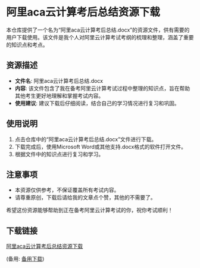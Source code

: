 # 阿里aca云计算考后总结资源下载

本仓库提供了一个名为“阿里aca云计算考后总结.docx”的资源文件，供有需要的用户下载使用。该文件是我个人对阿里云计算考试考纲的梳理和整理，涵盖了重要的知识点和考点。

## 资源描述

- **文件名**: 阿里aca云计算考后总结.docx
- **内容**: 该文件包含了我在备考阿里云计算考试过程中整理的知识点，旨在帮助其他考生更好地理解和掌握考试内容。
- **使用建议**: 建议下载后仔细阅读，结合自己的学习情况进行复习和巩固。

## 使用说明

1. 点击仓库中的“阿里aca云计算考后总结.docx”文件进行下载。
2. 下载完成后，使用Microsoft Word或其他支持.docx格式的软件打开文件。
3. 根据文件中的知识点进行复习和学习。

## 注意事项

- 本资源仅供参考，不保证覆盖所有考试内容。
- 请尊重原创，下载后请给我的文章点个赞，其他的不需要了。

希望这份资源能够帮助到正在备考阿里云计算考试的你，祝你考试顺利！

## 下载链接
[阿里aca云计算考后总结资源下载](https://pan.quark.cn/s/f8e9407fd725) 

(备用: [备用下载](https://pan.baidu.com/s/1RiABm-wu7gt-FQhVnC0bOw?pwd=1234))
